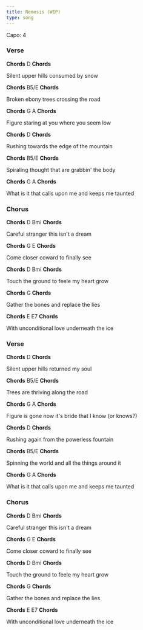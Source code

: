 ```yaml
---
title: Nemesis (WIP)
type: song
---
```




Capo: 4

### Verse

**Chords** D **Chords**

Silent upper hills consumed by snow

**Chords** B5/E **Chords**

Broken ebony trees crossing the road

**Chords** G A **Chords**

Figure staring at you where you seem low


**Chords** D **Chords**

Rushing towards the edge of the mountain

**Chords** B5/E **Chords**

Spiraling thought that are grabbin' the body

**Chords** G A **Chords**

What is it that calls upon me and keeps me taunted

### Chorus

**Chords** D Bmi **Chords**

Careful stranger this isn't a dream

**Chords** G E **Chords**

Come closer coward to finally see

**Chords** D Bmi **Chords**

Touch the ground to feele my heart grow

**Chords** G **Chords**

Gather the bones and replace the lies

**Chords** E E7 **Chords**

With unconditional love underneath the ice

### Verse

**Chords** D **Chords**

Silent upper hills returned my soul

**Chords** B5/E **Chords**

Trees are thriving along the road

**Chords** G A **Chords**

Figure is gone now it's bride that I know (or knows?)


**Chords** D **Chords**

Rushing again from the powerless fountain

**Chords** B5/E **Chords**

Spinning the world and all the things around it

**Chords** G A **Chords**

What is it that calls upon me and keeps me taunted

### Chorus

**Chords** D Bmi **Chords**

Careful stranger this isn't a dream

**Chords** G E **Chords**

Come closer coward to finally see

**Chords** D Bmi **Chords**

Touch the ground to feele my heart grow

**Chords** G **Chords**

Gather the bones and replace the lies

**Chords** E E7 **Chords**

With unconditional love underneath the ice
